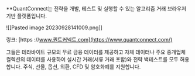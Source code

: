 **QuantConnect는 전략을 개발, 테스트 및 실행할 수 있는 알고리즘 거래 브라우저 기반 플랫폼입니다.


![[Pasted image 20230928141009.png]]

링크: [https ://www.퀀트커넥트.com](https://www.quantconnect.com/)

그들은 테라바이트 규모의 무료 금융 데이터를 제공하고 자체 데이터나 주요 중개업체 컬렉션의 데이터를 사용하여 실시간 거래(서류 거래 포함)와 전략 백테스트를 모두 허용합니다. 주식, 선물, 옵션, 외환, CFD 및 암호화폐를 지원합니다.